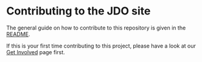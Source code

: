 # Contributing to the JDO site

The general guide on how to contribute to this repository is given in the [README](./README.md#contributing-to-the-site).

If this is your first time contributing to this project, please have a look at our [Get Involved](https://db.apache.org/jdo/get-involved.html) page first.
